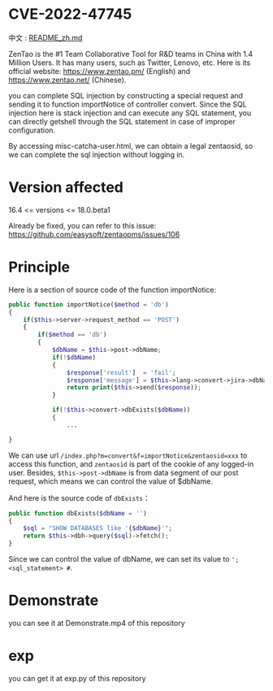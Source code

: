 # CVE-2022-47745

中文 : [README_zh.md](./README_zh.md)

ZenTao is the #1 Team Collaborative Tool for R&D teams in China with 1.4 Million Users. It has many users, such as Twitter, Lenovo, etc. Here is its official website: https://www.zentao.pm/ (English) and https://www.zentao.net/ (Chinese).

you can complete SQL injection by constructing a special request and sending it to function importNotice of controller convert. Since the SQL injection here is stack injection and can execute any SQL statement, you can directly getshell through the SQL statement in case of improper configuration.

By accessing misc-catcha-user.html, we can obtain a legal zentaosid, so we can complete the sql injection without logging in.

# Version affected

16.4 <= versions <= 18.0.beta1

Already be fixed, you can refer to this issue: https://github.com/easysoft/zentaopms/issues/106

# Principle

Here is a section of source code of the function importNotice:

```php
public function importNotice($method = 'db')
{
    if($this->server->request_method == 'POST')
    {
        if($method == 'db')
        {
            $dbName = $this->post->dbName;
            if(!$dbName)
            {
                $response['result']  = 'fail';
                $response['message'] = $this->lang->convert->jira->dbNameEmpty;
                return print($this->send($response));
            }

            if(!$this->convert->dbExists($dbName))
            {
                ...

}
```

We can use url `/index.php?m=convert&f=importNotice&zentaosid=xxx` to access this function, and `zentaosid` is part of the cookie of any logged-in user. Besides, `$this->post->dbName` is from data segment of our post request, which means we can control the value of $dbName.

And here is the source code of `dbExists`：

```php
public function dbExists($dbName = '')
{
    $sql = "SHOW DATABASES like '{$dbName}'";
    return $this->dbh->query($sql)->fetch();
}
```

Since we can control the value of dbName, we can set its value to `'; <sql_statement> #`.

# Demonstrate

you can see it at Demonstrate.mp4 of this repository

# exp

you can get it at exp.py of this repository
